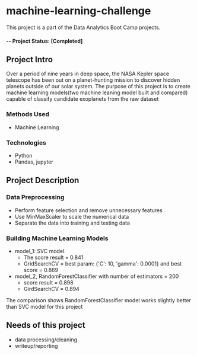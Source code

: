 # machine-learning-challenge
This project is a part of the Data Analytics Boot Camp projects.

#### -- Project Status: [Completed]

## Project Intro
Over a period of nine years in deep space, the NASA Kepler space telescope has been out on a planet-hunting mission to discover hidden planets outside of our solar system.
The purpose of this project is to create machine learning models(two machine leaning model built and compared) capable of classify candidate exoplanets from the raw dataset

### Methods Used
* Machine Learning

### Technologies
* Python
* Pandas, jupyter

## Project Description
### Data Preprocessing 
* Perform feature selection and remove unnecessary features
* Use MinMaxScaler to scale the numerical data
* Separate the data into training and testing data
### Building Machine Learning Models
* model_1: SVC model.
  - The score result = 0.841
  - GridSearchCV = best param: {'C': 10, 'gamma': 0.0001} and best score = 0.869  
* model_2, RandomForestClassifier with number of estimators = 200
  - score result = 0.898
  - GirdSearchCV = 0.894

The comparison shows RandomForestClassifier model works slightly better than SVC model for this project

## Needs of this project

- data processing/cleaning
- writeup/reporting